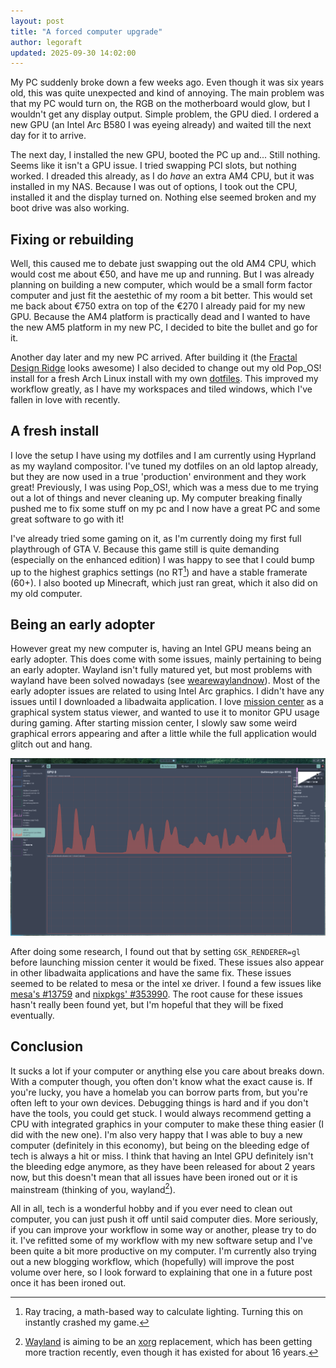 ```yaml
---
layout: post
title: "A forced computer upgrade"
author: legoraft
updated: 2025-09-30 14:02:00
---
```


My PC suddenly broke down a few weeks ago. Even though it was six years old, this was quite unexpected and kind of annoying. The main problem was that my PC would turn on, the RGB on the motherboard would glow, but I wouldn't get any display output. Simple problem, the GPU died. I ordered a new GPU (an Intel Arc B580 I was eyeing already) and waited till the next day for it to arrive.

The next day, I installed the new GPU, booted the PC up and... Still nothing. Seems like it isn't a GPU issue. I tried swapping PCI slots, but nothing worked. I dreaded this already, as I do _have_ an extra AM4 CPU, but it was installed in my NAS. Because I was out of options, I took out the CPU, installed it and the display turned on. Nothing else seemed broken and my boot drive was also working.

## Fixing or rebuilding

Well, this caused me to debate just swapping out the old AM4 CPU, which would cost me about €50, and have me up and running. But I was already planning on building a new computer, which would be a small form factor computer and just fit the aestethic of my room a bit better. This would set me back about €750 extra on top of the €270 I already paid for my new GPU. Because the AM4 platform is practically dead and I wanted to have the new AM5 platform in my new PC, I decided to bite the bullet and go for it.

Another day later and my new PC arrived. After building it (the [Fractal Design Ridge](https://www.fractal-design.com/products/cases/ridge/) looks awesome) I also decided to change out my old Pop_OS! install for a fresh Arch Linux install with my own [dotfiles](https://github.com/legoraft/dots). This improved my workflow greatly, as I have my workspaces and tiled windows, which I've fallen in love with recently.

## A fresh install

I love the setup I have using my dotfiles and I am currently using Hyprland as my wayland compositor. I've tuned my dotfiles on an old laptop already, but they are now used in a true 'production' environment and they work great! Previously, I was using Pop_OS!, which was a mess due to me trying out a lot of things and never cleaning up. My computer breaking finally pushed me to fix some stuff on my pc and I now have a great PC and some great software to go with it!

I've already tried some gaming on it, as I'm currently doing my first full playthrough of GTA V. Because this game still is quite demanding (especially on the enhanced edition) I was happy to see that I could bump up to the highest graphics settings (no RT[^1]) and have a stable framerate (60+). I also booted up Minecraft, which just ran great, which it also did on my old computer.

## Being an early adopter

However great my new computer is, having an Intel GPU means being an early adopter. This does come with some issues, mainly pertaining to being an early adopter. Wayland isn't fully matured yet, but most problems with wayland have been solved nowadays (see [wearewaylandnow](https://wearewaylandnow.com)). Most of the early adopter issues are related to using Intel Arc graphics. I didn't have any issues until I downloaded a libadwaita application. I love [mission center](https://missioncenter.io/) as a graphical system status viewer, and wanted to use it to monitor GPU usage during gaming. After starting mission center, I slowly saw some weird graphical errors appearing and after a little while the full application would glitch out and hang.

![Image of graphical artifacts in mission center](../assets/images/hypnos-v2/mission-center-artifacts.png)

After doing some research, I found out that by setting `GSK_RENDERER=gl` before launching mission center it would be fixed. These issues also appear in other libadwaita applications and have the same fix. These issues seemed to be related to mesa or the intel xe driver. I found a few issues like [mesa's #13759](https://gitlab.freedesktop.org/mesa/mesa/-/issues/13759) and [nixpkgs' #353990](https://github.com/NixOS/nixpkgs/issues/353990). The root cause for these issues hasn't really been found yet, but I'm hopeful that they will be fixed eventually.

## Conclusion

It sucks a lot if your computer or anything else you care about breaks down. With a computer though, you often don't know what the exact cause is. If you're lucky, you have a homelab you can borrow parts from, but you're often left to your own devices. Debugging things is hard and if you don't have the tools, you could get stuck. I would always recommend getting a CPU with integrated graphics in your computer to make these thing easier (I did with the new one). I'm also very happy that I was able to buy a new computer (definitely in this economy), but being on the bleeding edge of tech is always a hit or miss. I think that having an Intel GPU definitely isn't the bleeding edge anymore, as they have been released for about 2 years now, but this doesn't mean that all issues have been ironed out or it is mainstream (thinking of you, wayland[^2]).

All in all, tech is a wonderful hobby and if you ever need to clean out computer, you can just push it off until said computer dies. More seriously, if you can improve your workflow in some way or another, please try to do it. I've refitted some of my workflow with my new software setup and I've been quite a bit more productive on my computer. I'm currently also trying out a new blogging workflow, which (hopefully) will improve the post volume over here, so I look forward to explaining that one in a future post once it has been ironed out.

[^1]: Ray tracing, a math-based way to calculate lighting. Turning this on instantly crashed my game.

[^2]: [Wayland](https://wayland.freedesktop.org/) is aiming to be an [xorg](https://www.x.org/wiki/) replacement, which has been getting more traction recently, even though it has existed for about 16 years.
